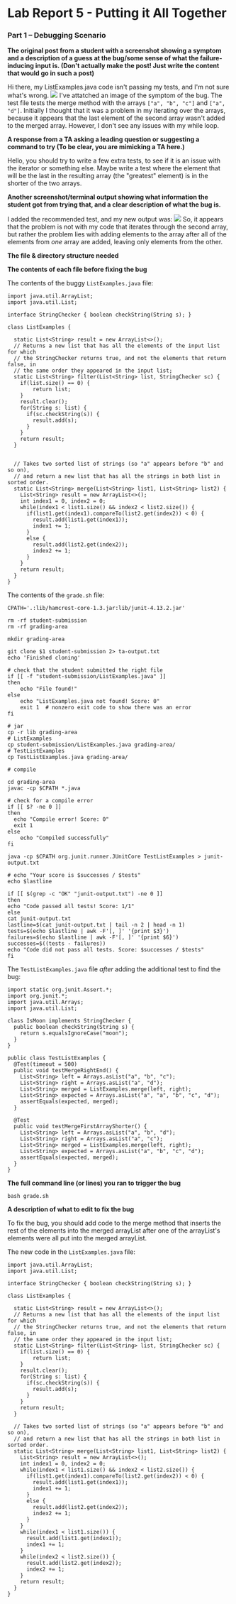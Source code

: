 # Lab Report 5 - Putting it All Together

### Part 1 – Debugging Scenario 

**The original post from a student with a screenshot showing a symptom and a description of a guess at the bug/some sense of what the failure-inducing input is. (Don't actually make the post! Just write the content that would go in such a post)**

Hi there, my ListExamples.java code isn't passing my tests, and I'm not sure what's wrong.
![](Lab5Symptom.png)
I've attatched an image of the symptom of the bug. The test file tests the merge method with the arrays `["a", "b", "c"]` and `["a", "d"]`. Initially I thought that it was a problem in my iterating over the arrays, because it appears that the last element of the second array wasn't added to the merged array. However, I don't see any issues with my while loop.


**A response from a TA asking a leading question or suggesting a command to try (To be clear, you are mimicking a TA here.)**

Hello, you should try to write a few extra tests, to see if it is an issue with the iterator or something else. Maybe write a test where  the element that will be the last in the resulting array (the "greatest" element) is in the shorter of the two arrays.


**Another screenshot/terminal output showing what information the student got from trying that, and a clear description of what the bug is.**

I added the recommended test, and my new output was:
![](Lab5Symptom2.png)
So, it appears that the problem is not with my code that iterates through the second array, but rather the problem lies with adding elements to the array after all of the elements from *one* array are added, leaving only elements from the other. 


**The file & directory structure needed**



**The contents of each file before fixing the bug**

The contents of the buggy `ListExamples.java` file:
```
import java.util.ArrayList;
import java.util.List;

interface StringChecker { boolean checkString(String s); }

class ListExamples {

  static List<String> result = new ArrayList<>();
  // Returns a new list that has all the elements of the input list for which
  // the StringChecker returns true, and not the elements that return false, in
  // the same order they appeared in the input list;
  static List<String> filter(List<String> list, StringChecker sc) {
    if(list.size() == 0) { 
        return list; 
    }
    result.clear();
    for(String s: list) {
      if(sc.checkString(s)) {
        result.add(s);
      }
    }
    return result;
  }


  // Takes two sorted list of strings (so "a" appears before "b" and so on),
  // and return a new list that has all the strings in both list in sorted order.
  static List<String> merge(List<String> list1, List<String> list2) {
    List<String> result = new ArrayList<>();
    int index1 = 0, index2 = 0;
    while(index1 < list1.size() && index2 < list2.size()) {
      if(list1.get(index1).compareTo(list2.get(index2)) < 0) {
        result.add(list1.get(index1));
        index1 += 1;
      }
      else {
        result.add(list2.get(index2));
        index2 += 1;
      }
    }
    return result;
  }
}
```

The contents of the `grade.sh` file:

```
CPATH='.:lib/hamcrest-core-1.3.jar:lib/junit-4.13.2.jar'

rm -rf student-submission
rm -rf grading-area

mkdir grading-area

git clone $1 student-submission 2> ta-output.txt
echo 'Finished cloning'

# check that the student submitted the right file 
if [[ -f "student-submission/ListExamples.java" ]]
then
    echo "File found!"
else
    echo "ListExamples.java not found! Score: 0"
    exit 1  # nonzero exit code to show there was an error
fi

# jar
cp -r lib grading-area
# ListExamples
cp student-submission/ListExamples.java grading-area/
# TestListExamples
cp TestListExamples.java grading-area/

# compile 

cd grading-area
javac -cp $CPATH *.java

# check for a compile error 
if [[ $? -ne 0 ]]
then
  echo "Compile error! Score: 0"
  exit 1
else 
    echo "Compiled successfully"
fi

java -cp $CPATH org.junit.runner.JUnitCore TestListExamples > junit-output.txt

# echo "Your score is $successes / $tests"
echo $lastline

if [[ $(grep -c "OK" "junit-output.txt") -ne 0 ]]
then
echo "Code passed all tests! Score: 1/1"
else
cat junit-output.txt
lastline=$(cat junit-output.txt | tail -n 2 | head -n 1)
tests=$(echo $lastline | awk -F'[, ]' '{print $3}')
failures=$(echo $lastline | awk -F'[, ]' '{print $6}')
successes=$((tests - failures)) 
echo "Code did not pass all tests. Score: $successes / $tests"
fi
```

The `TestListExamples.java` file *after* adding the additional test to find the bug:
```
import static org.junit.Assert.*;
import org.junit.*;
import java.util.Arrays;
import java.util.List;

class IsMoon implements StringChecker {
  public boolean checkString(String s) {
    return s.equalsIgnoreCase("moon");
  }
}

public class TestListExamples {
  @Test(timeout = 500)
  public void testMergeRightEnd() {
    List<String> left = Arrays.asList("a", "b", "c");
    List<String> right = Arrays.asList("a", "d");
    List<String> merged = ListExamples.merge(left, right);
    List<String> expected = Arrays.asList("a", "a", "b", "c", "d");
    assertEquals(expected, merged);
  }

  @Test
  public void testMergeFirstArrayShorter() {
    List<String> left = Arrays.asList("a", "b", "d");
    List<String> right = Arrays.asList("a", "c");
    List<String> merged = ListExamples.merge(left, right);
    List<String> expected = Arrays.asList("a", "b", "c", "d");
    assertEquals(expected, merged);
  }
}
```

**The full command line (or lines) you ran to trigger the bug**

`bash grade.sh`

**A description of what to edit to fix the bug**

To fix the bug, you should add code to the merge method that inserts the rest of the elements into the merged arrayList after one of the arrayList's elements were all put into the merged arrayList. 

The new code in the `ListExamples.java` file:

```
import java.util.ArrayList;
import java.util.List;

interface StringChecker { boolean checkString(String s); }

class ListExamples {

  static List<String> result = new ArrayList<>();
  // Returns a new list that has all the elements of the input list for which
  // the StringChecker returns true, and not the elements that return false, in
  // the same order they appeared in the input list;
  static List<String> filter(List<String> list, StringChecker sc) {
    if(list.size() == 0) { 
        return list; 
    }
    result.clear();
    for(String s: list) {
      if(sc.checkString(s)) {
        result.add(s);
      }
    }
    return result;
  }

  // Takes two sorted list of strings (so "a" appears before "b" and so on),
  // and return a new list that has all the strings in both list in sorted order.
  static List<String> merge(List<String> list1, List<String> list2) {
    List<String> result = new ArrayList<>();
    int index1 = 0, index2 = 0;
    while(index1 < list1.size() && index2 < list2.size()) {
      if(list1.get(index1).compareTo(list2.get(index2)) < 0) {
        result.add(list1.get(index1));
        index1 += 1;
      }
      else {
        result.add(list2.get(index2));
        index2 += 1;
      }
    }
    while(index1 < list1.size()) {
      result.add(list1.get(index1));
      index1 += 1;
    }
    while(index2 < list2.size()) {
      result.add(list2.get(index2));
      index2 += 1;
    }
    return result;
  }
}
```
